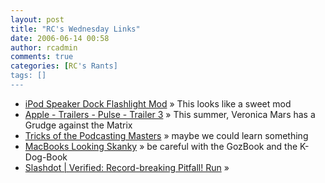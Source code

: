 ```yaml
---
layout: post
title: "RC's Wednesday Links"
date: 2006-06-14 00:58
author: rcadmin
comments: true
categories: [RC's Rants]
tags: []
---
```

<ul>
<li><a href="http://gizmodo.com/gadgets/portable-media/ipod-speaker-dock-flashlight-mod-180080.php" title="iPod Speaker Dock Flashlight Mod">iPod Speaker Dock Flashlight Mod</a> &raquo; This looks like a sweet mod</li>
<li><a href="http://www.apple.com/trailers/weinstein/pulse/trailer3/" title="Apple - Trailers - Pulse - Trailer 3">Apple - Trailers - Pulse - Trailer 3</a> &raquo; This summer, Veronica Mars has a Grudge against the Matrix</li>
<li><a href="http://books.slashdot.org/article.pl?sid=06/06/12/1456241&amp;from=rss" title="Tricks of the Podcasting Masters">Tricks of the Podcasting Masters</a> &raquo; maybe we could learn something</li>
<li><a href="http://gizmodo.com/gadgets/laptops/macbooks-looking-skanky-179985.php" title="MacBooks Looking Skanky">MacBooks Looking Skanky</a> &raquo; be careful with the GozBook and the K-Dog-Book</li>
<li><a href="http://games.slashdot.org/article.pl?sid=06/06/08/159251&amp;from=rss" title="Slashdot | Verified: Record-breaking Pitfall! Run">Slashdot | Verified: Record-breaking Pitfall! Run</a> &raquo; </li>
</ul>

